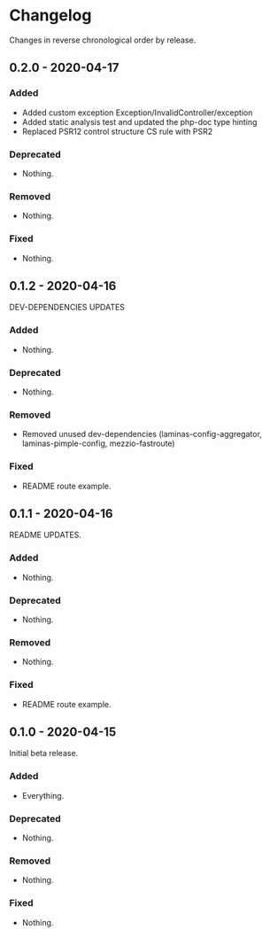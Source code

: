 # Changelog

Changes in reverse chronological order by release.


## 0.2.0 - 2020-04-17

### Added

- Added custom exception Exception/InvalidController/exception
- Added static analysis test and updated the php-doc type hinting
- Replaced PSR12 control structure CS rule with PSR2

### Deprecated

- Nothing.

### Removed

- Nothing.

### Fixed

- Nothing.


## 0.1.2 - 2020-04-16

DEV-DEPENDENCIES UPDATES

### Added

- Nothing.

### Deprecated

- Nothing.

### Removed

- Removed unused dev-dependencies (laminas-config-aggregator, laminas-pimple-config, mezzio-fastroute)

### Fixed

- README route example.


## 0.1.1 - 2020-04-16

README UPDATES.

### Added

- Nothing.

### Deprecated

- Nothing.

### Removed

- Nothing.

### Fixed

- README route example.


## 0.1.0 - 2020-04-15

Initial beta release.

### Added

- Everything.

### Deprecated

- Nothing.

### Removed

- Nothing.

### Fixed

- Nothing.
